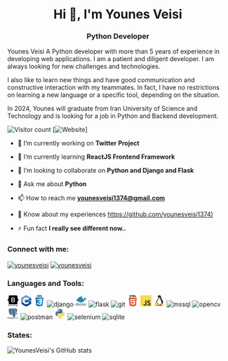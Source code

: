 <h1 align="center">Hi 👋, I'm Younes Veisi</h1>
<h3 align="center">Python Developer</h3>

<p align="left">Younes Veisi A Python developer with more than 5 years of experience in developing web applications. I am a patient and diligent developer. I am always looking for new challenges and technologies.</p>

<p align="left">I also like to learn new things and have good communication and constructive interaction with my teammates. In fact, I have no restrictions on learning a new language or a specific tool, depending on the situation.</p>

<p align="left">In 2024, Younes will graduate from Iran University of Science and Technology and is looking for a job in Python and Backend development.</p>


![Visitor count](https://komarev.com/ghpvc/?username=younesveisi1374&color=green)
[![Website](https://img.shields.io/website?down_color=blue&down_message=blue&up_color=yellow&up_message=my%20resume&url=https%3A%2F%2Falibigdeli.github.io%2F)]


- 🔭 I’m currently working on **Twitter Project**

- 🌱 I’m currently learning **ReactJS Frontend Framework**

- 👯 I’m looking to collaborate on **Python and Django and Flask**


- 💬 Ask me about **Python**

- 📫 How to reach me **younesveisi1374@gmail.com**

- 📄 Know about my experiences [https://github.com/younesveisi1374)](https://github.com/younesveisi1374)

- ⚡ Fun fact **I really see different now..**

<h3 align="left">Connect with me:</h3>
<p align="left">
<a href="https://www.linkedin.com/in/younes-veisi-695460245/" target="blank"><img align="center" src="https://raw.githubusercontent.com/rahuldkjain/github-profile-readme-generator/master/src/images/icons/Social/linked-in-alt.svg" alt="younesveisi" height="25" width="35" /></a>
<a href="https://github.com/younesveisi1374" target="blank"><img align="center" src="https://raw.githubusercontent.com/rahuldkjain/github-profile-readme-generator/master/src/images/icons/Social/github.svg" alt="younesveisi" height="25" width="35" /></a>

<h3 align="left">Languages and Tools:</h3>
<p align="left">
<img src="https://raw.githubusercontent.com/devicons/devicon/master/icons/bootstrap/bootstrap-plain-wordmark.svg" alt="bootstrap" width="26" height="26"/>
<img src="https://raw.githubusercontent.com/devicons/devicon/master/icons/cplusplus/cplusplus-original.svg" alt="cplusplus" width="26" height="26"/>
<img src="https://raw.githubusercontent.com/devicons/devicon/master/icons/css3/css3-original-wordmark.svg" alt="css3" width="26" height="26"/>
<img src="https://user-images.githubusercontent.com/29748439/177030588-a1916efd-384b-439a-9b30-24dd24dd48b6.png" alt="django" width="40" height="26"/> 
<img src="https://raw.githubusercontent.com/devicons/devicon/master/icons/docker/docker-original-wordmark.svg" alt="docker" width="26" height="26"/>
<img src="https://www.vectorlogo.zone/logos/pocoo_flask/pocoo_flask-icon.svg" alt="flask" width="26" height="26"/>
<img src="https://www.vectorlogo.zone/logos/git-scm/git-scm-icon.svg" alt="git" width="26" height="26"/>
<img src="https://raw.githubusercontent.com/devicons/devicon/master/icons/html5/html5-original-wordmark.svg" alt="html5" width="26" height="26"/>
<img src="https://raw.githubusercontent.com/devicons/devicon/master/icons/javascript/javascript-original.svg" alt="javascript" width="26" height="26"/>
<img src="https://raw.githubusercontent.com/devicons/devicon/master/icons/linux/linux-original.svg" alt="linux" width="26" height="26"/>
<img src="https://www.svgrepo.com/show/303229/microsoft-sql-server-logo.svg" alt="mssql" width="26" height="26"/>
<img src="https://www.vectorlogo.zone/logos/opencv/opencv-icon.svg" alt="opencv" width="26" height="26"/>
<img src="https://raw.githubusercontent.com/devicons/devicon/master/icons/postgresql/postgresql-original-wordmark.svg" alt="postgresql" width="26" height="26"/>
<img src="https://www.vectorlogo.zone/logos/getpostman/getpostman-icon.svg" alt="postman" width="26" height="26"/>
<img src="https://raw.githubusercontent.com/devicons/devicon/master/icons/python/python-original.svg" alt="python" width="26" height="26"/>
<img src="https://raw.githubusercontent.com/detain/svg-logos/780f25886640cef088af994181646db2f6b1a3f8/svg/selenium-logo.svg" alt="selenium" width="26" height="26"/>
<img src="https://www.vectorlogo.zone/logos/sqlite/sqlite-icon.svg" alt="sqlite" width="26" height="26"/>
</p>

<h3 align="left">States:</h3>

![YounesVeisi's GitHub stats](https://github-readme-stats.vercel.app/api?username=younesveisi1374&show_icons=true&theme=radical&include_all_commits=true&count_private=true)


